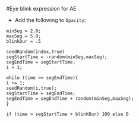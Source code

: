 #Eye blink expression for AE

- Add the following to `Opacity`:

```
minSeg = 2.0; 
maxSeg = 5.0; 
blinkDur = .5

seedRandom(index,true)
segStartTime = -random(minSeg,maxSeg); 
segEndTime = segStartTime; 
i = 1; 

while (time >= segEndTime){ 
i += 1; 
seedRandom(i,true); 
segStartTime = segEndTime; 
segEndTime = segEndTime + random(minSeg,maxSeg); 
} 

if (time > segStartTime + blinkDur) 100 else 0
```
